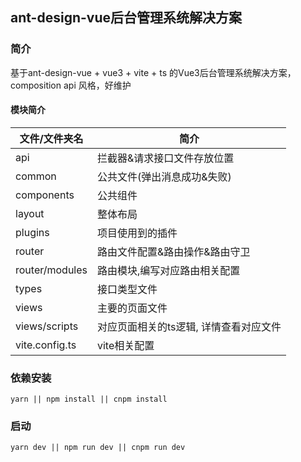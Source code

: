 ## ant-design-vue后台管理系统解决方案

### 简介
基于ant-design-vue + vue3 + vite + ts 的Vue3后台管理系统解决方案，composition api 风格，好维护

#### 模块简介
| 文件/文件夹名  | 简介                                   |
| -------------- | -------------------------------------- |
| api            | 拦截器&请求接口文件存放位置            |
| common         | 公共文件(弹出消息成功&失败)            |
| components     | 公共组件                               |
| layout         | 整体布局                               |
| plugins        | 项目使用到的插件                       |
| router         | 路由文件配置&路由操作&路由守卫         |
| router/modules | 路由模块,编写对应路由相关配置          |
| types          | 接口类型文件          |
| views          | 主要的页面文件                         |
| views/scripts  | 对应页面相关的ts逻辑, 详情查看对应文件 |
| vite.config.ts | vite相关配置                           |


### 依赖安装
```shell
yarn || npm install || cnpm install
```

### 启动
```shell
yarn dev || npm run dev || cnpm run dev
```